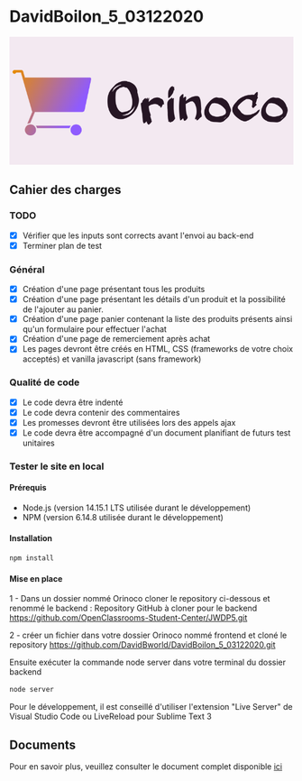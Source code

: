 # DavidBoilon_5_03122020

![homepage](https://github.com/DavidBworld/DavidBoilon_5_03122020/blob/main/images/logo.png)

## Cahier des charges

### TODO
- [x] Vérifier que les inputs sont corrects avant l'envoi au back-end
- [x] Terminer plan de test

### Général

- [x] Création d'une page présentant tous les produits
- [x] Création d'une page présentant les détails d'un produit et la possibilité de l'ajouter au panier.
- [x] Création d'une page panier contenant la liste des produits présents ainsi qu'un formulaire pour effectuer l'achat
- [x] Création d'une page de remerciement après achat
- [x] Les pages devront être créés en HTML, CSS (frameworks de votre choix acceptés) et vanilla javascript (sans framework)

### Qualité de code

- [x] Le code devra être indenté
- [x] Le code devra contenir des commentaires
- [x] Les promesses devront être utilisées lors des appels ajax
- [x] Le code devra être accompagné d'un document planifiant de futurs test unitaires

### Tester le site en local

#### Prérequis

- Node.js (version 14.15.1 LTS utilisée durant le développement)
- NPM (version 6.14.8 utilisée durant le développement)

#### Installation

```cmd
npm install
```

#### Mise en place 

1 - Dans un dossier nommé Orinoco cloner le repository ci-dessous et renommé le backend  :
Repository GitHub à cloner pour le backend
https://github.com/OpenClassrooms-Student-Center/JWDP5.git

2 - créer un fichier dans votre dossier Orinoco nommé frontend et cloné le repository
https://github.com/DavidBworld/DavidBoilon_5_03122020.git

Ensuite exécuter la commande node server dans votre terminal du dossier backend
```cmd
node server
```

Pour le développement, il est conseillé d'utiliser l'extension "Live Server" de Visual Studio Code ou LiveReload pour Sublime Text 3

## Documents

Pour en savoir plus, veuillez consulter le document complet disponible [ici](<https://s3-eu-west-1.amazonaws.com/course.oc-static.com/projects/DWJ_FR_P5/P5_Spe%CC%81cifications%20fonctionnelles%20Orinoco%20(2).pdf>)
